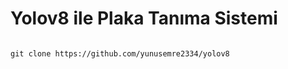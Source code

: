 # Yolov8 ile Plaka Tanıma Sistemi
  







```shell

git clone https://github.com/yunusemre2334/yolov8

```
